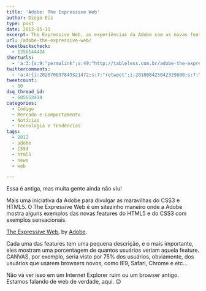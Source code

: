 ```yaml
---
title: 'Adobe: The Expressive Web'
author: Diego Eis
type: post
date: 2012-05-11
excerpt: The Expressive Web, as experiências da Adobe com as novas features do HTML5 e CSS3.
url: /adobe-the-expressive-web/
tweetbackscheck:
  - 1356144424
shorturls:
  - 'a:3:{s:9:"permalink";s:49:"http://tableless.com.br/adobe-the-expressive-web/";s:7:"tinyurl";s:26:"http://tinyurl.com/75r8l7r";s:4:"isgd";s:19:"http://is.gd/RkLrAs";}'
twittercomments:
  - 'a:4:{i:202070037849321472;s:7:"retweet";i:201008425042329600;s:7:"retweet";i:201003761940963328;s:7:"retweet";i:200998002398208002;s:7:"retweet";}'
tweetcount:
  - 10
dsq_thread_id:
  - 685653414
categories:
  - Código
  - Mercado e Comportamento
  - Notícias
  - Tecnologia e Tendências
tags:
  - 2012
  - adobe
  - CSS3
  - html5
  - news
  - web

---
```

Essa é antiga, mas muita gente ainda não viu! 

Mais uma iniciativa da Adobe para divulgar as maravilhas do CSS3 e HTML5. O The Expressive Web é um sitezinho maneiro onde a Adobe mostra alguns exemplos das novas features do HTML5 e do CSS3 com exemplos sensacionais. 

[The Expressive Web][1], by [Adobe][2].

Cada uma das features tem uma pequena descrição, e o mais importante, eles mostram uma porcentagem de quantos usuários veriam aquela feature. CANVAS, por exemplo, seria visto por 75% dos usuários, obviamente, dos usuários que usarem browsers novos, como IE9, Safari, Chrome e etc&#8230; 

Não vá ver isso em um Internet Explorer ruim ou um browser antigo. Estamos falando de web de verdade, aqui. 😉

 [1]: http://bit.ly/IYBclM
 [2]: http://adobe.com/